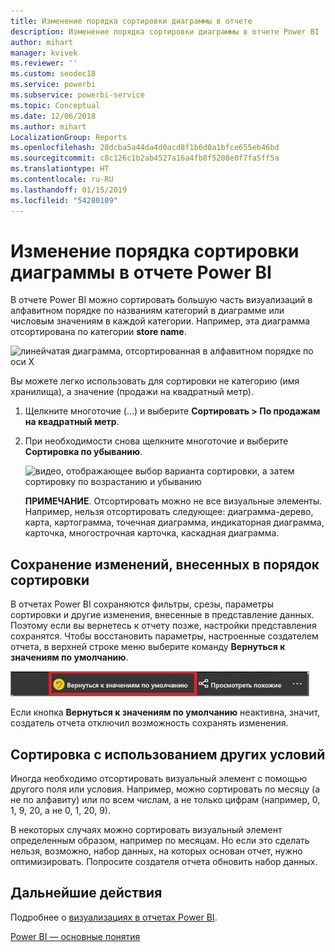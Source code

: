 ```yaml
---
title: Изменение порядка сортировки диаграммы в отчете
description: Изменение порядка сортировки диаграммы в отчете Power BI
author: mihart
manager: kvivek
ms.reviewer: ''
ms.custom: seodec18
ms.service: powerbi
ms.subservice: powerbi-service
ms.topic: Conceptual
ms.date: 12/06/2018
ms.author: mihart
LocalizationGroup: Reports
ms.openlocfilehash: 28dcba5a44da4d0acd8f1b6d0a1bfce655eb46bd
ms.sourcegitcommit: c8c126c1b2ab4527a16a4fb8f5208e0f7fa5ff5a
ms.translationtype: HT
ms.contentlocale: ru-RU
ms.lasthandoff: 01/15/2019
ms.locfileid: "54280109"
---
```

# <a name="change-how-a-chart-is-sorted-in-a-power-bi-report"></a>Изменение порядка сортировки диаграммы в отчете Power BI
В отчете Power BI можно сортировать большую часть визуализаций в алфавитном порядке по названиям категорий в диаграмме или числовым значениям в каждой категории. Например, эта диаграмма отсортирована по категории **store name**.

![линейчатая диаграмма, отсортированная в алфавитном порядке по оси X](media/end-user-change-sort/pbi_chartsortcategory.png)

Вы можете легко использовать для сортировки не категорию (имя хранилища), а значение (продажи на квадратный метр).

1. Щелкните многоточие (…) и выберите **Сортировать > По продажам на квадратный метр**.
2. При необходимости снова щелкните многоточие и выберите **Сортировка по убыванию**.

   ![видео, отображающее выбор варианта сортировки, а затем сортировку по возрастанию и убыванию](media/end-user-change-sort/sort.gif)

   **ПРИМЕЧАНИЕ**. Отсортировать можно не все визуальные элементы.  Например, нельзя отсортировать следующее: диаграмма-дерево, карта, картограмма, точечная диаграмма, индикаторная диаграмма, карточка, многострочная карточка, каскадная диаграмма.

## <a name="saving-changes-you-make-to-sort-order"></a>Сохранение изменений, внесенных в порядок сортировки
В отчетах Power BI сохраняются фильтры, срезы, параметры сортировки и другие изменения, внесенные в представление данных. Поэтому если вы вернетесь к отчету позже, настройки представления сохранятся.  Чтобы восстановить параметры, настроенные создателем отчета, в верхней строке меню выберите команду **Вернуться к значениям по умолчанию**. 

![сохранение сортировки](media/end-user-change-sort/power-bi-reset-to-default.png)

Если кнопка **Вернуться к значениям по умолчанию** неактивна, значит, создатель отчета отключил возможность сохранять изменения.

<a name="other"></a>
## <a name="sorting-using-other-criteria"></a>Сортировка с использованием других условий
Иногда необходимо отсортировать визуальный элемент с помощью другого поля или условия.  Например, можно сортировать по месяцу (а не по алфавиту) или по всем числам, а не только цифрам (например, 0, 1, 9, 20, а не 0, 1, 20, 9).  

В некоторых случаях можно сортировать визуальный элемент определенным образом, например по месяцам.  Но если это сделать нельзя, возможно, набор данных, на которых основан отчет, нужно оптимизировать. Попросите создателя отчета обновить набор данных.

## <a name="next-steps"></a>Дальнейшие действия
Подробнее о [визуализациях в отчетах Power BI](end-user-visualizations.md).

[Power BI — основные понятия](end-user-basic-concepts.md)